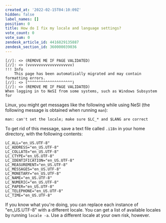 ```yaml
---
created_at: '2022-02-15T04:10:09Z'
hidden: false
label_names: []
position: 0
title: How do I fix my locale and language settings?
vote_count: 0
vote_sum: 0
zendesk_article_id: 4416829135887
zendesk_section_id: 360000039036
---
```



    [//]: <> (REMOVE ME IF PAGE VALIDATED)
    [//]: <> (vvvvvvvvvvvvvvvvvvvv)
    !!! Info
        This page has been automatically migrated and may contain formatting errors.
    [//]: <> (^^^^^^^^^^^^^^^^^^^^)
    [//]: <> (REMOVE ME IF PAGE VALIDATED)
    When logging in to NeSI from some systems, such as Windows Subsystem for
Linux, you might get messages like the following while using NeSI (the
following message is obtained when running `man`):

    man: can't set the locale; make sure $LC_* and $LANG are correct

To get rid of this message, save a text file called `.i18n` in your home
directory, with the following contents:

    LC_ALL="en_US.UTF-8"
    LC_ADDRESS="en_US.UTF-8"
    LC_COLLATE="en_US.UTF-8"
    LC_CTYPE="en_US.UTF-8"
    LC_IDENTIFICATION="en_US.UTF-8"
    LC_MEASUREMENT="en_US.UTF-8"
    LC_MESSAGES="en_US.UTF-8"
    LC_MONETARY="en_US.UTF-8"
    LC_NAME="en_US.UTF-8"
    LC_NUMERIC="en_US.UTF-8"
    LC_PAPER="en_US.UTF-8"
    LC_TELEPHONE="en_US.UTF-8"
    LC_TIME="en_US.UTF-8"

If you know what you're doing, you can replace each instance of
"en\_US.UTF-8" with a different locale. You can get a list of available
locales by running `locale -a`. Use a different locale at your own risk,
however.
